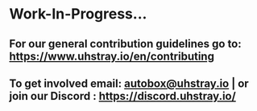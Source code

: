 # Work-In-Progress...

## For our general contribution guidelines go to: https://www.uhstray.io/en/contributing

## To get involved email: autobox@uhstray.io | or join our Discord : https://discord.uhstray.io/
